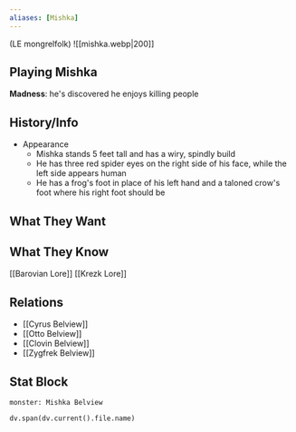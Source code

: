 ```yaml
---
aliases: [Mishka]
---
```

(LE mongrelfolk)
![[mishka.webp|200]]
## Playing Mishka
**Madness**: he's discovered he enjoys killing people

## History/Info
- Appearance
	- Mishka stands 5 feet tall and has a wiry, spindly build
	- He has three red spider eyes on the right side of his face, while the left side appears human
	- He has a frog's foot in place of his left hand and a taloned crow's foot where his right foot should be

## What They Want

## What They Know
[[Barovian Lore]]
[[Krezk Lore]]

## Relations
- [[Cyrus Belview]]
- [[Otto Belview]]
- [[Clovin Belview]]
- [[Zygfrek Belview]]

## Stat Block

```statblock
monster: Mishka Belview
```

```dataviewjs
dv.span(dv.current().file.name)
```
